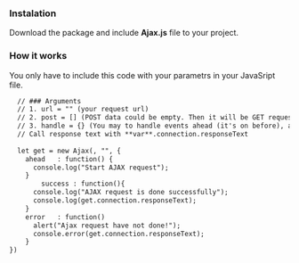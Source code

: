 ### Instalation

Download the package and include **Ajax.js** file to your project.

### How it works

You only have to include this code with your parametrs in your JavaSript file.

```markdown
  // ### Arguments
  // 1. url = "" (your request url)
  // 2. post = [] (POST data could be empty. Then it will be GET request. If you need POST then you should serialize form data.)
  // 3. handle = {} (You may to handle events ahead (it's on before), always, success, error. The value of object paramets is function to do)
  // Call response text with **var**.connection.responseText
  
  let get = new Ajax(, "", {
    ahead   : function() {
      console.log("Start AJAX request");
    }
		success : function(){
      console.log("AJAX request is done successfully");
      console.log(get.connection.responseText);
    }
    error   : function() 
      alert("Ajax request have not done!");
      console.error(get.connection.responseText);
    }
})
```
